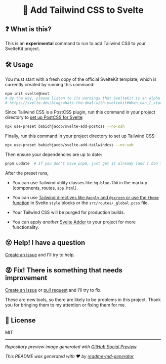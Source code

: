 <h1 align="center">💨 Add Tailwind CSS to Svelte</h1>

## ❓ What is this?
This is an **experimental** command to run to add Tailwind CSS to your SvelteKit project.

## 🛠 Usage
You must start with a fresh copy of the official SvelteKit template, which is currently created by running this command:
```sh
npm init svelte@next
# By the way, please listen to its warnings that SvelteKit is an alpha project
# https://svelte.dev/blog/whats-the-deal-with-sveltekit#When_can_I_start_using_it
```

Since Tailwind CSS is a PostCSS plugin, run this command in your project directory to [set up PostCSS for Svelte](https://github.com/babichjacob/svelte-add-postcss):
```sh
npx use-preset babichjacob/svelte-add-postcss --no-ssh
```

Finally, run this command in your project directory to set up Tailwind CSS:
```sh
npx use-preset babichjacob/svelte-add-tailwindcss --no-ssh
```

Then ensure your dependencies are up to date:
```sh
pnpm update  # If you don't have pnpm, just get it already (and I don't know the npm equivalent of this command)
```

After the preset runs,
* You can use Tailwind utility classes like `bg-blue-700` in the markup (components, routes, `app.html`).

* You can use [Tailwind directives like `@apply` and `@screen` or use the `theme` function](https://tailwindcss.com/docs/functions-and-directives) in Svelte `style` blocks or the `src/routes/_global.pcss` file.

* Your Tailwind CSS will be purged for production builds.

* You can apply *another* [Svelte Adder](https://github.com/babichjacob/svelte-adders) to your project for more functionality.

## 😵 Help! I have a question
[Create an issue](https://github.com/babichjacob/svelte-add-tailwindcss/issues/new) and I'll try to help.

## 😡 Fix! There is something that needs improvement
[Create an issue](https://github.com/babichjacob/svelte-add-tailwindcss/issues/new) or [pull request](https://github.com/babichjacob/svelte-add-tailwindcss/pulls) and I'll try to fix.

These are new tools, so there are likely to be problems in this project. Thank you for bringing them to my attention or fixing them for me.

## 📄 License
MIT

---

*Repository preview image generated with [GitHub Social Preview](https://social-preview.pqt.dev/)*

_This README was generated with ❤️ by [readme-md-generator](https://github.com/kefranabg/readme-md-generator)_
